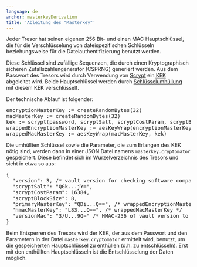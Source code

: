 ```yaml
---
language: de
anchor: masterkeyDerivation
title: 'Ableitung des "Masterkey"'
---
```

<p class="lead">Jeder Tresor hat seinen eigenen 256 Bit- und einen MAC Hauptschlüssel, die für die Verschlüsselung von dateispezifischen Schlüsseln beziehungsweise für die Dateiauthentifizierung benutzt werden.</p>

Diese Schlüssel sind zufällige Sequenzen, die durch einen Kryptographisch sicheren Zufallszahlengenerator (CSPRNG) generiert werden.
Aus dem Passwort des Tresors wird durch Verwendung von <a href="https://de.wikipedia.org/wiki/Scrypt">Scrypt</a> ein <abbr title="Schlüsselverschlüsselnder Schlüssel (engl.: Key encrypting key)" class="initialism">KEK</abbr> abgeleitet wird.
Beide Hauptschlüssel werden durch <a href="https://tools.ietf.org/html/rfc3394" target="_blank">Schlüsselumhüllung</a> mit diesem KEK verschlüsselt.

Der technische Ablauf ist folgender:

<pre>
encryptionMasterKey := createRandomBytes(32)
macMasterKey := createRandomBytes(32)
kek := scrypt(password, scryptSalt, scryptCostParam, scryptBlockSize)
wrappedEncryptionMasterKey := aesKeyWrap(encryptionMasterKey, kek)
wrappedMacMasterKey := aesKeyWrap(macMasterKey, kek)
</pre>

Die umhüllten Schlüssel sowie die Parameter, die zum Erlangen des KEK nötig sind, werden dann in einer JSON Datei namens <code>masterkey.cryptomator</code> gespeichert. Diese befindet sich im Wurzelverzeichnis des Tresors und sieht in etwa so aus:

<pre>
{
  "version": 3, /* vault version for checking software compatibility */
  "scryptSalt": "QGk...jY=",
  "scryptCostParam": 16384,
  "scryptBlockSize": 8,
  "primaryMasterKey": "QDi...Q==", /* wrappedEncryptionMasterKey */
  "hmacMasterKey": "L83...Q==", /* wrappedMacMasterKey */
  "versionMac": "3/U...9Q=" /* HMAC-256 of vault version to prevent downgrade attacks */
}
</pre>

Beim Entsperren des Tresors wird der KEK, der aus dem Passwort und den Parametern in der Datei <code>masterkey.cryptomator</code> ermittelt wird, benutzt, um die gespeicherten Hauptschlüssel zu enthüllen (d.h. zu entschlüsseln). Erst mit den enthüllten Hauptschlüsseln ist die Entschlüsselung der Daten möglich.
